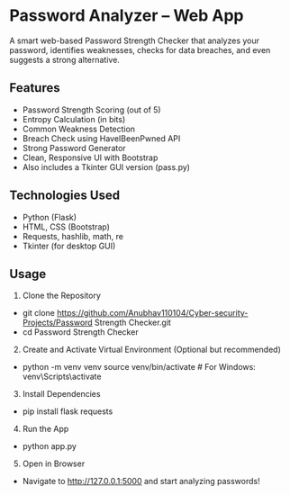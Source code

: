 
# Password Analyzer – Web App

A smart web-based Password Strength Checker that analyzes your password, identifies weaknesses, checks for data breaches, and even suggests a strong alternative.

## Features
- Password Strength Scoring (out of 5)
- Entropy Calculation (in bits)
- Common Weakness Detection
- Breach Check using HaveIBeenPwned API
- Strong Password Generator
- Clean, Responsive UI with Bootstrap
- Also includes a Tkinter GUI version (pass.py)

## Technologies Used
- Python (Flask)
- HTML, CSS (Bootstrap)
- Requests, hashlib, math, re
- Tkinter (for desktop GUI)

## Usage
1. Clone the Repository
- git clone https://github.com/Anubhav110104/Cyber-security-Projects/Password Strength Checker.git
- cd Password Strength Checker

2. Create and Activate Virtual Environment (Optional but recommended)
- python -m venv venv
  source venv/bin/activate  # For Windows: venv\Scripts\activate

3. Install Dependencies
- pip install flask requests

4. Run the App
- python app.py 

5. Open in Browser
- Navigate to http://127.0.0.1:5000 and start analyzing passwords!
